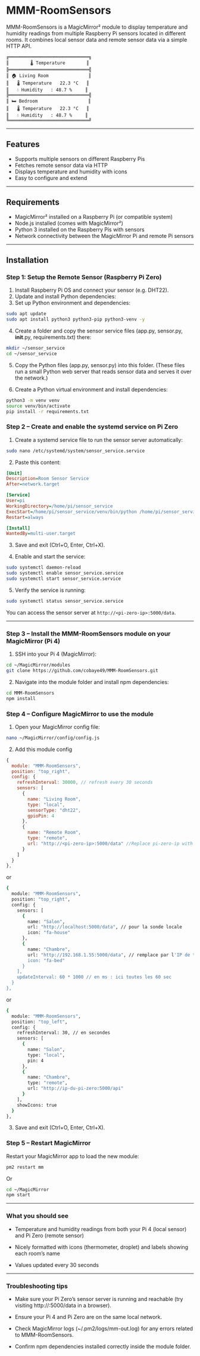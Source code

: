 # MMM-RoomSensors

MMM-RoomSensors is a MagicMirror² module to display temperature and humidity readings from multiple Raspberry Pi sensors located in different rooms. It combines local sensor data and remote sensor data via a simple HTTP API.


```pgsql
╔══════════════════════════════╗
║        🌡️ Temperature        ║
╠══════════════════════════════╣
║ 🏠 Living Room               ║
║   🌡️ Temperature   22.3 °C   ║
║   💧 Humidity   : 48.7 %     ║
╠══════════════════════════════╣
║ 🛏️ Bedroom                   ║
║   🌡️ Temperature   22.3 °C   ║
║   💧 Humidity   : 48.7 %     ║
╚══════════════════════════════╝

```


---

## Features

- Supports multiple sensors on different Raspberry Pis
- Fetches remote sensor data via HTTP
- Displays temperature and humidity with icons
- Easy to configure and extend

---

## Requirements

- MagicMirror² installed on a Raspberry Pi (or compatible system)
- Node.js installed (comes with MagicMirror²)
- Python 3 installed on the Raspberry Pis with sensors
- Network connectivity between the MagicMirror Pi and remote Pi sensors

---

## Installation

### Step 1: Setup the Remote Sensor (Raspberry Pi Zero)

1. Install Raspberry Pi OS and connect your sensor (e.g. DHT22).  
2. Update and install Python dependencies:
3. Set up Python environment and dependencies:
   
```bash
sudo apt update
sudo apt install python3 python3-pip python3-venv -y
```

4. Create a folder and copy the sensor service files (app.py, sensor.py, __init__.py, requirements.txt) there:

```bash
mkdir ~/sensor_service
cd ~/sensor_service
```

5. Copy the Python files (app.py, sensor.py) into this folder.
(These files run a small Python web server that reads sensor data and serves it over the network.)

6. Create a Python virtual environment and install dependencies:

```bash
python3 -m venv venv
source venv/bin/activate
pip install -r requirements.txt
```

### Step 2 – Create and enable the systemd service on Pi Zero

1. Create a systemd service file to run the sensor server automatically:

```bash
sudo nano /etc/systemd/system/sensor_service.service
```

2. Paste this content:

```ini
[Unit]
Description=Room Sensor Service
After=network.target

[Service]
User=pi
WorkingDirectory=/home/pi/sensor_service
ExecStart=/home/pi/sensor_service/venv/bin/python /home/pi/sensor_service/app.py
Restart=always

[Install]
WantedBy=multi-user.target
```

3. Save and exit (Ctrl+O, Enter, Ctrl+X).

4. Enable and start the service:

```bash
sudo systemctl daemon-reload
sudo systemctl enable sensor_service.service
sudo systemctl start sensor_service.service
```

5. Verify the service is running:

```bash
sudo systemctl status sensor_service.service
```
You can access the sensor server at ```http://<pi-zero-ip>:5000/data```.

---

### Step 3 – Install the MMM-RoomSensors module on your MagicMirror (Pi 4)

1. SSH into your Pi 4 (MagicMirror):

```bash
cd ~/MagicMirror/modules
git clone https://github.com/cobaye49/MMM-RoomSensors.git
```

2. Navigate into the module folder and install npm dependencies:

```bash
cd MMM-RoomSensors
npm install
```

### Step 4 – Configure MagicMirror to use the module

1. Open your MagicMirror config file:

```bash
nano ~/MagicMirror/config/config.js
```

2. Add this module config

```js
{
  module: "MMM-RoomSensors",
  position: "top_right",
  config: {
    refreshInterval: 30000, // refresh every 30 seconds
    sensors: [
      {
        name: "Living Room",
        type: "local",
        sensorType: "dht22",
        gpioPin: 4
      },
      {
        name: "Remote Room",
        type: "remote",
        url: "http://<pi-zero-ip>:5000/data" //Replace pi-zero-ip with the actual IP address of your PI Zero
      }
    ]
  }
},
```
or
```bash
{
  module: "MMM-RoomSensors",
  position: "top_right",
  config: {
    sensors: [
      {
        name: "Salon",
        url: "http://localhost:5000/data", // pour la sonde locale
        icon: "fa-house"
      },
      {
        name: "Chambre",
        url: "http://192.168.1.55:5000/data", // remplace par l'IP de ton Pi Zero
        icon: "fa-bed"
      }
    ],
    updateInterval: 60 * 1000 // en ms : ici toutes les 60 sec
  }
},
```
or
```bash
{
  module: "MMM-RoomSensors",
  position: "top_left",
  config: {
    refreshInterval: 30, // en secondes
    sensors: [
      {
        name: "Salon",
        type: "local",
        pin: 4
      },
      {
        name: "Chambre",
        type: "remote",
        url: "http://ip-du-pi-zero:5000/api"
      }
    ],
    showIcons: true
  }
},
```

3. Save and exit (Ctrl+O, Enter, Ctrl+X).

### Step 5 – Restart MagicMirror

Restart your MagicMirror app to load the new module:

```bash
pm2 restart mm
```

Or

```bash
cd ~/MagicMirror
npm start
```

---

### What you should see

- Temperature and humidity readings from both your Pi 4 (local sensor) and Pi Zero (remote sensor)
  
- Nicely formatted with icons (thermometer, droplet) and labels showing each room’s name
  
- Values updated every 30 seconds
  
---

### Troubleshooting tips

- Make sure your Pi Zero’s sensor server is running and reachable (try visiting http://<pi-zero-ip>:5000/data in a browser).

- Ensure your Pi 4 and Pi Zero are on the same local network.

- Check MagicMirror logs (~/.pm2/logs/mm-out.log) for any errors related to MMM-RoomSensors.

- Confirm npm dependencies installed correctly inside the module folder.
